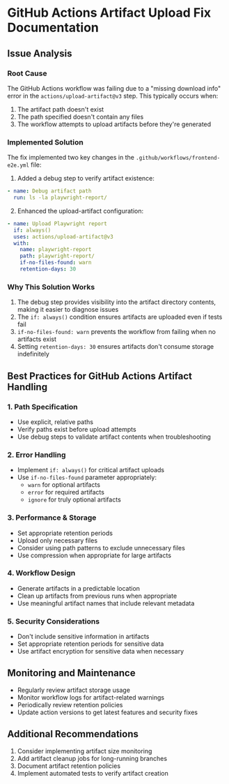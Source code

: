 # GitHub Actions Artifact Upload Fix Documentation

## Issue Analysis

### Root Cause
The GitHub Actions workflow was failing due to a "missing download info" error in the `actions/upload-artifact@v3` step. This typically occurs when:
1. The artifact path doesn't exist
2. The path specified doesn't contain any files
3. The workflow attempts to upload artifacts before they're generated

### Implemented Solution
The fix implemented two key changes in the `.github/workflows/frontend-e2e.yml` file:

1. Added a debug step to verify artifact existence:
```yaml
- name: Debug artifact path
  run: ls -la playwright-report/
```

2. Enhanced the upload-artifact configuration:
```yaml
- name: Upload Playwright report
  if: always()
  uses: actions/upload-artifact@v3
  with:
    name: playwright-report
    path: playwright-report/
    if-no-files-found: warn
    retention-days: 30
```

### Why This Solution Works
1. The debug step provides visibility into the artifact directory contents, making it easier to diagnose issues
2. The `if: always()` condition ensures artifacts are uploaded even if tests fail
3. `if-no-files-found: warn` prevents the workflow from failing when no artifacts exist
4. Setting `retention-days: 30` ensures artifacts don't consume storage indefinitely

## Best Practices for GitHub Actions Artifact Handling

### 1. Path Specification
- Use explicit, relative paths
- Verify paths exist before upload attempts
- Use debug steps to validate artifact contents when troubleshooting

### 2. Error Handling
- Implement `if: always()` for critical artifact uploads
- Use `if-no-files-found` parameter appropriately:
  - `warn` for optional artifacts
  - `error` for required artifacts
  - `ignore` for truly optional artifacts

### 3. Performance & Storage
- Set appropriate retention periods
- Upload only necessary files
- Consider using path patterns to exclude unnecessary files
- Use compression when appropriate for large artifacts

### 4. Workflow Design
- Generate artifacts in a predictable location
- Clean up artifacts from previous runs when appropriate
- Use meaningful artifact names that include relevant metadata

### 5. Security Considerations
- Don't include sensitive information in artifacts
- Set appropriate retention periods for sensitive data
- Use artifact encryption for sensitive data when necessary

## Monitoring and Maintenance
- Regularly review artifact storage usage
- Monitor workflow logs for artifact-related warnings
- Periodically review retention policies
- Update action versions to get latest features and security fixes

## Additional Recommendations
1. Consider implementing artifact size monitoring
2. Add artifact cleanup jobs for long-running branches
3. Document artifact retention policies
4. Implement automated tests to verify artifact creation

